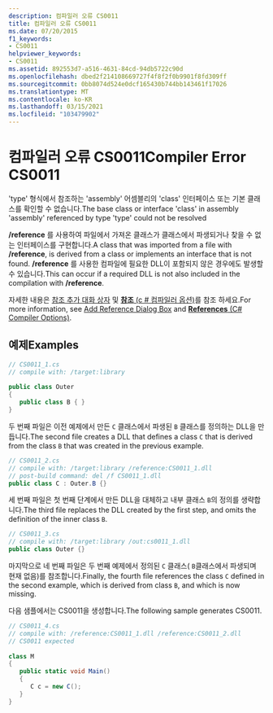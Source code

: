```yaml
---
description: 컴파일러 오류 CS0011
title: 컴파일러 오류 CS0011
ms.date: 07/20/2015
f1_keywords:
- CS0011
helpviewer_keywords:
- CS0011
ms.assetid: 892553d7-a516-4631-84cd-94db5722c90d
ms.openlocfilehash: dbed2f214108669727f4f8f2f0b9901f8fd309ff
ms.sourcegitcommit: 0bb8074d524e0dcf165430b744bb143461f17026
ms.translationtype: MT
ms.contentlocale: ko-KR
ms.lasthandoff: 03/15/2021
ms.locfileid: "103479902"
---
```

# <a name="compiler-error-cs0011"></a><span data-ttu-id="bc7e7-103">컴파일러 오류 CS0011</span><span class="sxs-lookup"><span data-stu-id="bc7e7-103">Compiler Error CS0011</span></span>

<span data-ttu-id="bc7e7-104">'type' 형식에서 참조하는 'assembly' 어셈블리의 'class' 인터페이스 또는 기본 클래스를 확인할 수 없습니다.</span><span class="sxs-lookup"><span data-stu-id="bc7e7-104">The base class or interface 'class' in assembly 'assembly' referenced by type 'type' could not be resolved</span></span>  
  
 <span data-ttu-id="bc7e7-105">**/reference** 를 사용하여 파일에서 가져온 클래스가 클래스에서 파생되거나 찾을 수 없는 인터페이스를 구현합니다.</span><span class="sxs-lookup"><span data-stu-id="bc7e7-105">A class that was imported from a file with **/reference**, is derived from a class or implements an interface that is not found.</span></span> <span data-ttu-id="bc7e7-106">**/reference** 를 사용한 컴파일에 필요한 DLL이 포함되지 않은 경우에도 발생할 수 있습니다.</span><span class="sxs-lookup"><span data-stu-id="bc7e7-106">This can occur if a required DLL is not also included in the compilation with **/reference**.</span></span>  
  
 <span data-ttu-id="bc7e7-107">자세한 내용은 [참조 추가 대화 상자](/visualstudio/ide/how-to-add-or-remove-references-by-using-the-reference-manager) 및 [ **참조** (c # 컴파일러 옵션)](../language-reference/compiler-options/inputs.md#references)를 참조 하세요.</span><span class="sxs-lookup"><span data-stu-id="bc7e7-107">For more information, see [Add Reference Dialog Box](/visualstudio/ide/how-to-add-or-remove-references-by-using-the-reference-manager) and [**References** (C# Compiler Options)](../language-reference/compiler-options/inputs.md#references).</span></span>  
  
## <a name="examples"></a><span data-ttu-id="bc7e7-108">예제</span><span class="sxs-lookup"><span data-stu-id="bc7e7-108">Examples</span></span>  
  
```csharp  
// CS0011_1.cs  
// compile with: /target:library  
  
public class Outer
{  
   public class B { }  
}  
```  
  
 <span data-ttu-id="bc7e7-109">두 번째 파일은 이전 예제에서 만든 `C` 클래스에서 파생된 `B` 클래스를 정의하는 DLL을 만듭니다.</span><span class="sxs-lookup"><span data-stu-id="bc7e7-109">The second file creates a DLL that defines a class `C` that is derived from the class `B` that was created in the previous example.</span></span>  
  
```csharp  
// CS0011_2.cs  
// compile with: /target:library /reference:CS0011_1.dll  
// post-build command: del /f CS0011_1.dll  
public class C : Outer.B {}  
```  
  
 <span data-ttu-id="bc7e7-110">세 번째 파일은 첫 번째 단계에서 만든 DLL을 대체하고 내부 클래스 `B`의 정의를 생략합니다.</span><span class="sxs-lookup"><span data-stu-id="bc7e7-110">The third file replaces the DLL created by the first step, and omits the definition of the inner class `B`.</span></span>  
  
```csharp  
// CS0011_3.cs  
// compile with: /target:library /out:cs0011_1.dll  
public class Outer {}  
```  
  
 <span data-ttu-id="bc7e7-111">마지막으로 네 번째 파일은 두 번째 예제에서 정의된 `C` 클래스( `B`클래스에서 파생되며 현재 없음)를 참조합니다.</span><span class="sxs-lookup"><span data-stu-id="bc7e7-111">Finally, the fourth file references the class `C` defined in the second example, which is derived from class `B`, and which is now missing.</span></span>  
  
 <span data-ttu-id="bc7e7-112">다음 샘플에서는 CS0011을 생성합니다.</span><span class="sxs-lookup"><span data-stu-id="bc7e7-112">The following sample generates CS0011.</span></span>  
  
```csharp  
// CS0011_4.cs  
// compile with: /reference:CS0011_1.dll /reference:CS0011_2.dll  
// CS0011 expected  
  
class M  
{  
   public static void Main()  
   {  
      C c = new C();  
   }  
}  
```  
